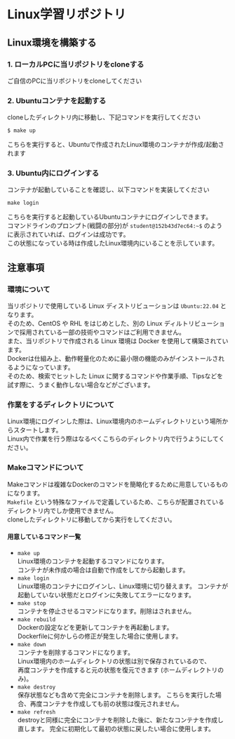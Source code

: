 # Linux学習リポジトリ

## Linux環境を構築する

### 1. ローカルPCに当リポジトリをcloneする

ご自信のPCに当リポジトリをcloneしてください

### 2. Ubuntuコンテナを起動する

cloneしたディレクトリ内に移動し、下記コマンドを実行してください
```
$ make up
```
こちらを実行すると、Ubuntuで作成されたLinux環境のコンテナが作成/起動されます

### 3. Ubuntu内にログインする

コンテナが起動していることを確認し、以下コマンドを実装してください
```
make login
```
こちらを実行すると起動しているUbuntuコンテナにログインしできます。  
コマンドラインのプロンプト(戦闘の部分)が `student@152b43d7ec64:~$` のように表示されていれば、ログインは成功です。  
この状態になっている時は作成したLinux環境内にいることを示しています。

## 注意事項

### 環境について
当リポジトリで使用している Linux ディストリビューションは `Ubuntu:22.04` となります。  
そのため、CentOS や RHL をはじめとした、別の Linux ディルトリビューションで採用されている一部の技術やコマンドはご利用できません。  
また、当リポジトリで作成される Linux 環境は Docker を使用して構築されています。  
Dockerは仕組み上、動作軽量化のために最小限の機能のみがインストールされるようになっています。  
そのため、検索でヒットした Linux に関するコマンドや作業手順、Tipsなどを試す際に、うまく動作しない場合などがございます。 

### 作業をするディレクトリについて  
Linux環境にログインした際は、Linux環境内のホームディレクトリという場所からスタートします。  
Linux内で作業を行う際はなるべくこちらのディレクトリ内で行うようにしてください。

### Makeコマンドについて
Makeコマンドは複雑なDockerのコマンドを簡略化するために用意しているものになります。  
`Makefile` という特殊なファイルで定義しているため、こちらが配置されているディレクトリ内でしか使用できません。  
cloneしたディレクトリに移動してから実行をしてください。

#### 用意しているコマンド一覧
- `make up`  
  Linux環境のコンテナを起動するコマンドになります。  
  コンテナが未作成の場合は自動で作成をしてから起動します。
- `make login`  
  Linux環境のコンテナにログインし、Linux環境に切り替えます。
  コンテナが起動していない状態だとログインに失敗してエラーになります。
- `make stop`  
  コンテナを停止させるコマンドになります。削除はされません。
- `make rebuild`  
  Dockerの設定などを更新してコンテナを再起動します。  
  Dockerfileに何かしらの修正が発生した場合に使用します。
- `make down`  
  コンテナを削除するコマンドになります。  
  Linux環境内のホームディレクトリの状態は別で保存されているので、  
  再度コンテナを作成すると元の状態を復元できます (ホームディレクトリのみ)。
- `make destroy`  
  保存状態なども含めて完全にコンテナを削除します。
  こちらを実行した場合、再度コンテナを作成しても前の状態は復元されません。
- `make refresh`  
  destroyと同様に完全にコンテナを削除した後に、新たなコンテナを作成し直します。
  完全に初期化して最初の状態に戻したい場合に使用します。